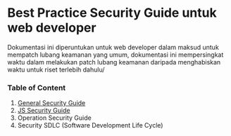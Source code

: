 # Best Practice Security Guide untuk web developer

Dokumentasi ini diperuntukan untuk web developer dalam maksud untuk mempatch lubang keamanan yang umum, dokumentasi ini mempersingkat waktu dalam melakukan patch lubang keamanan daripada menghabiskan waktu untuk riset terlebih dahulu/


### Table of Content

1. [General Security Guide](general-security-development-guide-id.md)
2. [JS Security Guide](js-security-development-guide-id.md)
4. Operation Security Guide
3. Security SDLC (Software Development Life Cycle)
